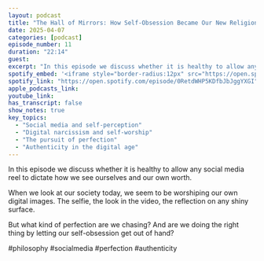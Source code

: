 ```yaml
---
layout: podcast
title: "The Hall of Mirrors: How Self-Obsession Became Our New Religion"
date: 2025-04-07
categories: [podcast]
episode_number: 11
duration: "22:14"
guest: 
excerpt: "In this episode we discuss whether it is healthy to allow any social media reel to dictate how we see ourselves and our own worth."
spotify_embed: '<iframe style="border-radius:12px" src="https://open.spotify.com/embed/episode/0RetdWHP5KDfbJbJggYXGI?utm_source=generator" width="100%" height="352" frameBorder="0" allowfullscreen="" allow="autoplay; clipboard-write; encrypted-media; fullscreen; picture-in-picture" loading="lazy"></iframe>'
spotify_link: "https://open.spotify.com/episode/0RetdWHP5KDfbJbJggYXGI"
apple_podcasts_link: 
youtube_link: 
has_transcript: false
show_notes: true
key_topics:
  - "Social media and self-perception"
  - "Digital narcissism and self-worship"
  - "The pursuit of perfection"
  - "Authenticity in the digital age"
---
```


In this episode we discuss whether it is healthy to allow any social media reel to dictate how we see ourselves and our own worth.

When we look at our society today, we seem to be worshiping our own digital images. The selfie, the look in the video, the reflection on any shiny surface.

But what kind of perfection are we chasing? And are we doing the right thing by letting our self-obsession get out of hand?

#philosophy #socialmedia #perfection #authenticity
